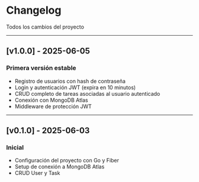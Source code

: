 
# Changelog

Todos los cambios del proyecto 

---

## [v1.0.0] - 2025-06-05

### Primera versión estable
- Registro de usuarios con hash de contraseña
- Login y autenticación JWT (expira en 10 minutos)
- CRUD completo de tareas asociadas al usuario autenticado
- Conexión con MongoDB Atlas
- Middleware de protección JWT

---

## [v0.1.0] - 2025-06-03

### Inicial
- Configuración del proyecto con Go y Fiber
- Setup de conexión a MongoDB Atlas
- CRUD User y Task
